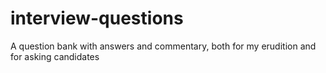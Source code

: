 # interview-questions
A question bank with answers and commentary, both for my erudition and for asking candidates
